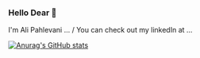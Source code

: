 ### Hello Dear 👋

I'm Ali Pahlevani ... / You can check out my linkedIn at ...

[![Anurag's GitHub stats](https://github-readme-stats.vercel.app/api?username=ali-pah)](https://github.com/anuraghazra/github-readme-stats)

